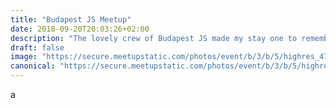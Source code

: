 ```yaml
---
title: "Budapest JS Meetup"
date: 2018-09-20T20:03:26+02:00
description: "The lovely crew of Budapest JS made my stay one to remember. I definitely plan on coming back again! The talk I did was about containers vs. serverless from a DevOps standpoint."
draft: false
image: "https://secure.meetupstatic.com/photos/event/b/3/b/5/highres_474766005.jpeg"
canonical: "https://secure.meetupstatic.com/photos/event/b/3/b/5/highres_474766005.jpeg"
---
```

a